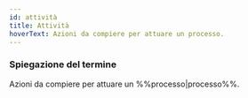 ```yaml
---
id: attività
title: Attività
hoverText: Azioni da compiere per attuare un processo.
---
```


### Spiegazione del termine

Azioni da compiere per attuare un %%processo|processo%%.
